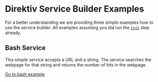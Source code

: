  # Direktiv Service Builder Examples

For a better understanding we are providing three simple examples how to use the service builder. All examples assuming you did run the [`init`](../README.md#initializing-the-service) step already.

## Bash Service

This simple service accepts a URL and a string. The service searches the webpage for that string and returns the number of hits in the webpage. 

[Go to bash example](bash/bash.md)